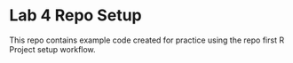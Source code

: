 # Lab 4 Repo Setup
This repo contains example code created for practice using the repo first R Project setup workflow.
